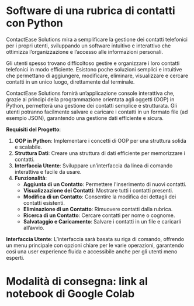 # Software di una rubrica di contatti con Python

ContactEase Solutions mira a semplificare la gestione dei contatti telefonici per i propri utenti, sviluppando un software intuitivo e interattivo che ottimizza l’organizzazione e l’accesso alle informazioni personali.

Gli utenti spesso trovano difficoltoso gestire e organizzare i loro contatti telefonici in modo efficiente. Esistono poche soluzioni semplici e intuitive che permettano di aggiungere, modificare, eliminare, visualizzare e cercare contatti in un unico luogo, direttamente dal terminale.

ContactEase Solutions fornirà un’applicazione console interattiva che, grazie ai principi della programmazione orientata agli oggetti (OOP) in Python, permetterà una gestione dei contatti semplice e strutturata. Gli utenti potranno facilmente salvare e caricare i contatti in un formato file (ad esempio JSON), garantendo una gestione dati efficiente e sicura.

**Requisiti del Progetto**:

1. **OOP in Python**: Implementare i concetti di OOP per una struttura solida e scalabile.
2. **Struttura Dati**: Creare una struttura di dati efficiente per memorizzare i contatti.
3. **Interfaccia Utente**: Sviluppare un’interfaccia da linea di comando interattiva e facile da usare.
4. **Funzionalità**:
    - **Aggiunta di un Contatto**: Permettere l'inserimento di nuovi contatti.
    - **Visualizzazione dei Contatti**: Mostrare tutti i contatti presenti.
    - **Modifica di un Contatto**: Consentire la modifica dei dettagli dei contatti esistenti.
    - **Eliminazione di un Contatto**: Rimuovere contatti dalla rubrica.
    - **Ricerca di un Contatto**: Cercare contatti per nome o cognome.
    - **Salvataggio e Caricamento**: Salvare i contatti in un file e caricarli all’avvio.

**Interfaccia Utente**: L’interfaccia sarà basata su riga di comando, offrendo un menu principale con opzioni chiare per le varie operazioni, garantendo così una user experience fluida e accessibile anche per gli utenti meno esperti.

# Modalità di consegna: link al notebook di Google Colab